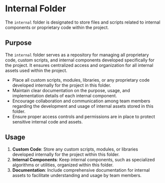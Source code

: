 # Internal Folder

The `internal` folder is designated to store files and scripts related to internal components or proprietary code within the project.

## Purpose

The `internal` folder serves as a repository for managing all proprietary code, custom scripts, and internal components developed specifically for the project. It ensures centralized access and organization for all internal assets used within the project.

-   Place all custom scripts, modules, libraries, or any proprietary code developed internally for the project in this folder.
-   Maintain clear documentation on the purpose, usage, and implementation details of each internal component.
-   Encourage collaboration and communication among team members regarding the development and usage of internal assets stored in this folder.
-   Ensure proper access controls and permissions are in place to protect sensitive internal code and assets.

## Usage

1. **Custom Code**: Store any custom scripts, modules, or libraries developed internally for the project within this folder.
2. **Internal Components**: Keep internal components, such as specialized algorithms or utilities, organized within this folder.
3. **Documentation**: Include comprehensive documentation for internal assets to facilitate understanding and usage by team members.
